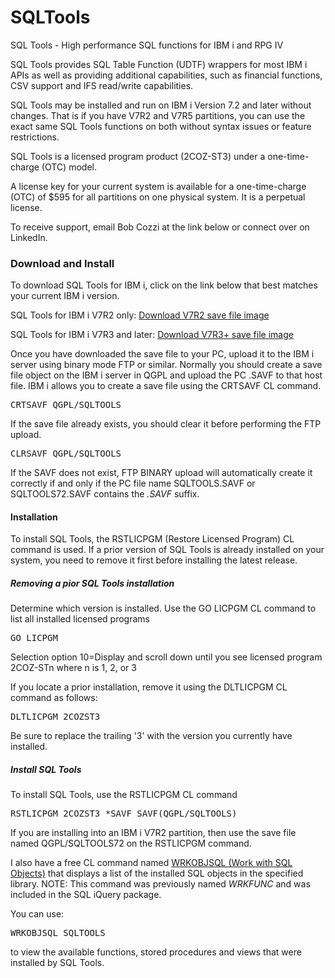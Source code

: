 # SQLTools
SQL Tools - High performance SQL functions for IBM i and RPG IV
<p>SQL Tools provides SQL Table Function (UDTF) wrappers for most IBM i APIs as well as providing additional capabilities, such as financial functions, CSV support and IFS read/write capabilities.</p>
<p>SQL Tools may be installed and run on IBM i Version 7.2 and later without changes. That is if you have V7R2 and V7R5 partitions, you can use the exact same SQL Tools functions on both without syntax issues or feature restrictions.</p>
<p>SQL Tools is a licensed program product (2COZ-ST3) under a one-time-charge (OTC) model.</p>
<p>A license key for your current system is available for a one-time-charge (OTC) of $595 for all partitions on one physical system. It is a perpetual license.</p> 
<p>To receive support, email Bob Cozzi at the link below or connect over on LinkedIn.</p>
<h3>Download and Install</h3>
<p>To download SQL Tools for IBM i, click on the link below that best matches your current IBM i version.</p>
<p>SQL Tools for IBM i V7R2 only: <a href="https://www.dropbox.com/scl/fi/ll3b1t83v8g3wmfaudx8j/SQLTOOLS72.savf?rlkey=mki43jlcv6hykus11q1z0cvq5&dl=1">Download V7R2 save file image</a></p>
<p>SQL Tools for IBM i V7R3 and later: <a href="https://www.dropbox.com/scl/fi/71wj67rv2vr2ruzxbczan/SQLTOOLS.savf?rlkey=f76v5pmaottk7l4f6vpopan0x&dl=1">Download V7R3+ save file image</a></p>
<p>Once you have downloaded the save file to your PC, upload it to the IBM i server using binary mode FTP or similar. Normally you should create a save file object on the IBM i server in QGPL and upload the PC .SAVF to that host file.
IBM i allows you to create a save file using the CRTSAVF CL command.</p>
<pre>CRTSAVF QGPL/SQLTOOLS</pre>
If the save file already exists, you should clear it before performing the FTP upload.
<pre>CLRSAVF QGPL/SQLTOOLS</pre>
<p>If the SAVF does not exist, FTP BINARY upload will automatically create it correctly if and only if the PC file name SQLTOOLS.SAVF or SQLTOOLS72.SAVF contains the <i>.SAVF</i> suffix.</p>
<h4>Installation</h4>
<p>To install SQL Tools, the RSTLICPGM (Restore Licensed Program) CL command is used. If a prior version of SQL Tools is already installed on your system, you need to remove it first before installing the latest release.</p>
<h5>Removing a pior SQL Tools installation</h5>
<p>Determine which version is installed. Use the GO LICPGM CL command to list all installed licensed programs</p>
<pre>GO LICPGM</pre>
<p>Selection option 10=Display and scroll down until you see licensed program 2COZ-STn where n is 1, 2, or 3</p>
<p>If you locate a prior installation, remove it using the DLTLICPGM CL command as follows:</p>
<pre>DLTLICPGM 2COZST3</pre>
<p>Be sure to replace the trailing '3' with the version you currently have installed.</p>
<h5>Install SQL Tools</h5>
<p>To install SQL Tools, use the RSTLICPGM CL command</p>
<pre>RSTLICPGM 2COZST3 *SAVF SAVF(QGPL/SQLTOOLS)</pre>
<p>If you are installing into an IBM i V7R2 partition, then use the save file named QGPL/SQLTOOLS72 on the RSTLICPGM command.</p>
<p>I also have a free CL command named <a href="https://github.com/bobcozzi/WRKOBJSQL">WRKOBJSQL (Work with SQL Objects)</a> that displays a list of the installed SQL objects in the specified library. NOTE: This command 
was previously named <i>WRKFUNC</i> and was included in the SQL iQuery package.</p>
<p>You can use:</p>
<pre>WRKOBJSQL SQLTOOLS</pre><p>to view the available functions, stored procedures and views that were installed by SQL Tools.</p>
